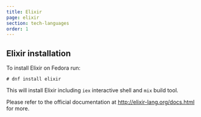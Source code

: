 ```yaml
---
title: Elixir
page: elixir
section: tech-languages
order: 1
---
```


## Elixir installation

To install Elixir on Fedora run:

```
# dnf install elixir
```

This will install Elixir including `iex` interactive shell and `mix` build tool.

Please refer to the official documentation at http://elixir-lang.org/docs.html
for more.
